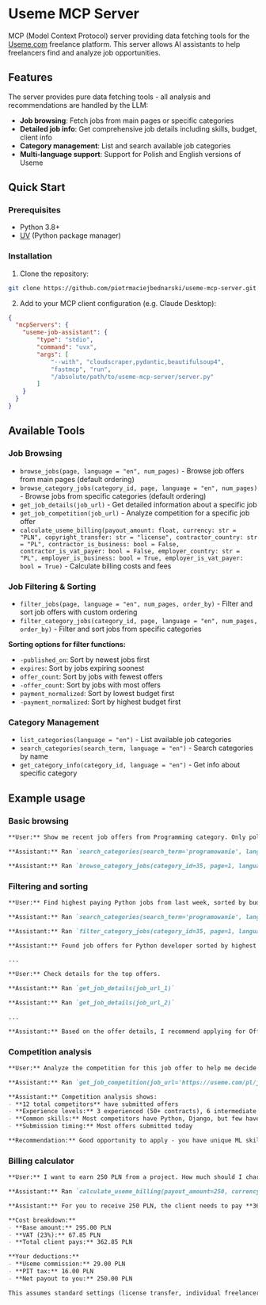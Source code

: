 # Useme MCP Server

MCP (Model Context Protocol) server providing data fetching tools for the [Useme.com](https://useme.com) freelance platform. This server allows AI assistants to help freelancers find and analyze job opportunities.

## Features

The server provides pure data fetching tools - all analysis and recommendations are handled by the LLM:

- **Job browsing**: Fetch jobs from main pages or specific categories
- **Detailed job info**: Get comprehensive job details including skills, budget, client info
- **Category management**: List and search available job categories
- **Multi-language support**: Support for Polish and English versions of Useme

## Quick Start

### Prerequisites

- Python 3.8+
- [UV](https://docs.astral.sh/uv/) (Python package manager)

### Installation

1. Clone the repository:

```bash
git clone https://github.com/piotrmaciejbednarski/useme-mcp-server.git
```

2. Add to your MCP client configuration (e.g. Claude Desktop):

```json
{
  "mcpServers": {
    "useme-job-assistant": {
        "type": "stdio",
        "command": "uvx",
        "args": [
            "--with", "cloudscraper,pydantic,beautifulsoup4",
            "fastmcp", "run",
            "/absolute/path/to/useme-mcp-server/server.py"
        ]
    }
  }
}
```

## Available Tools

### Job Browsing

- `browse_jobs(page, language = "en", num_pages)` - Browse job offers from main pages (default ordering)
- `browse_category_jobs(category_id, page, language = "en", num_pages)` - Browse jobs from specific categories (default ordering)
- `get_job_details(job_url)` - Get detailed information about a specific job
- `get_job_competition(job_url)` - Analyze competition for a specific job offer
- `calculate_useme_billing(payout_amount: float, currency: str = "PLN", copyright_transfer: str = "license", contractor_country: str = "PL", contractor_is_business: bool = False, contractor_is_vat_payer: bool = False, employer_country: str = "PL", employer_is_business: bool = True, employer_is_vat_payer: bool = True)` - Calculate billing costs and fees

### Job Filtering & Sorting

- `filter_jobs(page, language = "en", num_pages, order_by)` - Filter and sort job offers with custom ordering
- `filter_category_jobs(category_id, page, language = "en", num_pages, order_by)` - Filter and sort jobs from specific categories

**Sorting options for filter functions:**

- `-published_on`: Sort by newest jobs first
- `expires`: Sort by jobs expiring soonest  
- `offer_count`: Sort by jobs with fewest offers
- `-offer_count`: Sort by jobs with most offers
- `payment_normalized`: Sort by lowest budget first
- `-payment_normalized`: Sort by highest budget first

### Category Management

- `list_categories(language = "en")` - List available job categories
- `search_categories(search_term, language = "en")` - Search categories by name
- `get_category_info(category_id, language = "en")` - Get info about specific category

## Example usage

### Basic browsing

```md
**User:** Show me recent job offers from Programming category. Only polish offers.

**Assistant:** Ran `search_categories(search_term='programowanie', language='pl')`

**Assistant:** Ran `browse_category_jobs(category_id=35, page=1, language='pl', num_pages=2)`
```

### Filtering and sorting

```md
**User:** Find highest paying Python jobs from last week, sorted by budget. Only polish offers.

**Assistant:** Ran `search_categories(search_term='programowanie', language='pl')`

**Assistant:** Ran `filter_category_jobs(category_id=35, page=1, language='pl', num_pages=3, order_by='-payment_normalized')`

**Assistant:** Found job offers for Python developer sorted by highest budget first:

...

**User:** Check details for the top offers.

**Assistant:** Ran `get_job_details(job_url_1)`

**Assistant:** Ran `get_job_details(job_url_2)`

...

**Assistant:** Based on the offer details, I recommend applying for Offer 1 because it has competitive budget and reasonable requirements.
```

### Competition analysis

```md
**User:** Analyze the competition for this job offer to help me decide if I should apply.

**Assistant:** Ran `get_job_competition(job_url='https://useme.com/pl/job/123456/')`

**Assistant:** Competition analysis shows:
- **12 total competitors** have submitted offers
- **Experience levels:** 3 experienced (50+ contracts), 6 intermediate (5-20 contracts), 3 beginners (0-2 contracts)
- **Common skills:** Most competitors have Python, Django, but few have machine learning experience
- **Submission timing:** Most offers submitted today

**Recommendation:** Good opportunity to apply - you have unique ML skills that most competitors lack, and there's reasonable competition level.
```

### Billing calculator

```md
**User:** I want to earn 250 PLN from a project. How much should I charge the client?

**Assistant:** Ran `calculate_useme_billing(payout_amount=250, currency='PLN')`

**Assistant:** For you to receive 250 PLN, the client needs to pay **362.85 PLN** total.

**Cost breakdown:**
- **Base amount:** 295.00 PLN
- **VAT (23%):** 67.85 PLN  
- **Total client pays:** 362.85 PLN

**Your deductions:**
- **Useme commission:** 29.00 PLN
- **PIT tax:** 16.00 PLN
- **Net payout to you:** 250.00 PLN

This assumes standard settings (license transfer, individual freelancer, business client).
```